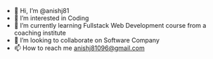 - 👋 Hi, I’m @anishj81
- 👀 I’m interested in Coding
- 🌱 I’m currently learning Fullstack Web Development course from a coaching institute
- 💞️ I’m looking to collaborate on Software Company
- 📫 How to reach me anishj81096@gmail.com

<!---
anishj81/anishj81 is a ✨ special ✨ repository because its `README.md` (this file) appears on your GitHub profile.
You can click the Preview link to take a look at your changes.
--->
